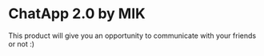 # ChatApp 2.0 by MIK
 This product will give you an opportunity to communicate with your friends or not :)
